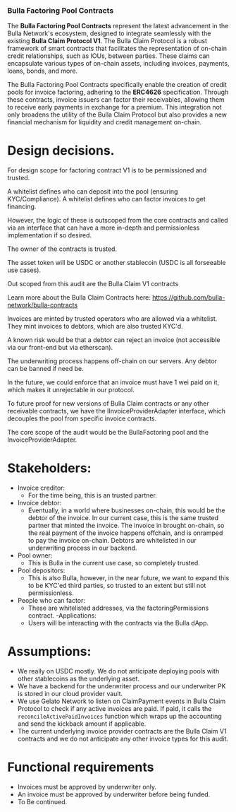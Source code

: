 ### Bulla Factoring Pool Contracts

The **Bulla Factoring Pool Contracts** represent the latest advancement in the Bulla Network's ecosystem, designed to integrate seamlessly with the existing **Bulla Claim Protocol V1**. The Bulla Claim Protocol is a robust framework of smart contracts that facilitates the representation of on-chain credit relationships, such as IOUs, between parties. These claims can encapsulate various types of on-chain assets, including invoices, payments, loans, bonds, and more.

The Bulla Factoring Pool Contracts specifically enable the creation of credit pools for invoice factoring, adhering to the **ERC4626** specification. Through these contracts, invoice issuers can factor their receivables, allowing them to receive early payments in exchange for a premium. This integration not only broadens the utility of the Bulla Claim Protocol but also provides a new financial mechanism for liquidity and credit management on-chain.

# Design decisions.

For design scope for factoring contract V1 is to be permissioned and trusted.

A whitelist defines who can deposit into the pool (ensuring KYC/Compliance).
A whitelist defines who can factor invoices to get financing.

However, the logic of these is outscoped from the core contracts and called via an interface that can have a more in-depth and permissionless implementation if so desired.

The owner of the contracts is trusted.

The asset token will be USDC or another stablecoin (USDC is all forseeable use cases).

Out scoped from this audit are the Bulla Claim V1 contracts

Learn more about the Bulla Claim Contracts here: https://github.com/bulla-network/bulla-contracts

Invoices are minted by trusted operators who are allowed via a whitelist. They mint invoices to debtors, which are also trusted KYC'd.

A known risk would be that a debtor can reject an invoice (not accessible via our front-end but via etherscan).

The underwriting process happens off-chain on our servers. Any debtor can be banned if need be.

In the future, we could enforce that an invoice must have 1 wei paid on it, which makes it unrejectable in our protocol.

To future proof for new versions of Bulla Claim contracts or any other receivable contracts, we have the IInvoiceProviderAdapter interface, which decouples the pool from specific invoice contracts.

The core scope of the audit would be the BullaFactoring pool and the InvoiceProviderAdapter.

# Stakeholders:
- Invoice creditor:
    - For the time being, this is an trusted partner.
- Invoice debtor:
    - Eventually, in a world where businesses on-chain, this would be the debtor of the invoice. In our current case, this is the same trusted partner that minted the invoice. The invoice in brought on-chain, so the real payment of the invoice happens offchain, and is onramped to pay the invoice on-chain. Debtors are whitelisted in our underwriting process in our backend.
- Pool owner:
    - This is Bulla in the current use case, so completely trusted.
- Pool depositors:
    - This is also Bulla, however, in the near future, we want to expand this to be KYC'ed third parties, so trusted to an extent but still not permissionless.
- People who can factor:
    - These are whitelisted addresses, via the factoringPermissions contract.
-Applications:
    - Users will be interacting with the contracts via the Bulla dApp.

# Assumptions:
- We really on USDC mostly. We do not anticipate deploying pools with other stablecoins as the underlying asset.
- We have a backend for the underwriter process and our underwriter PK is stored in our cloud provider vault.
- We use Gelato Network to listen on ClaimPayment events in Bulla Claim Protocol to check if any active invoices are paid. If paid, it calls the `reconcileActivePaidInvoices` function which wraps up the accounting and send the kickback amount if applicable.
- The current underlying invoice provider contracts are the Bulla Claim V1 contracts and we do not anticipate any other invoice types for this audit.

# Functional requirements
- Invoices must be approved by underwriter only. 
- An invoice must be approved by underwriter before being funded.
- To Be continued.